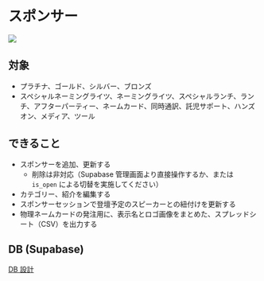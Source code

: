 # スポンサー

![](https://i.imgur.com/KTU7rFE.png)

## 対象

- プラチナ、ゴールド、シルバー、ブロンズ
- スペシャルネーミングライツ、ネーミングライツ、スペシャルランチ、ランチ、アフターパーティー、ネームカード、同時通訳、託児サポート、ハンズオン、メディア、ツール

## できること

- スポンサーを追加、更新する
  - 削除は非対応（Supabase 管理画面より直接操作するか、または `is_open` による切替を実施してください）
- カテゴリー、紹介を編集する
- スポンサーセッションで登壇予定のスピーカーとの紐付けを更新する
- 物理ネームカードの発注用に、表示名とロゴ画像をまとめた、スプレッドシート（CSV）を出力する

## DB (Supabase)

[DB 設計](../../supabase/db/sponsor.md)
